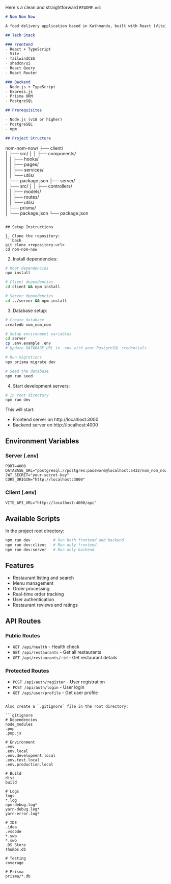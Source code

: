 Here's a clean and straightforward `README.md`:

```markdown
# Nom Nom Now

A food delivery application based in Kathmandu, built with React (Vite), Node.js, and PostgreSQL.

## Tech Stack

### Frontend
- React + TypeScript
- Vite
- TailwindCSS
- shadcn/ui
- React Query
- React Router

### Backend
- Node.js + TypeScript
- Express.js
- Prisma ORM
- PostgreSQL

## Prerequisites

- Node.js (v18 or higher)
- PostgreSQL
- npm

## Project Structure

```
nom-nom-now/
├── client/                 
│   ├── src/
│   │   ├── components/    
│   │   ├── hooks/        
│   │   ├── pages/        
│   │   ├── services/     
│   │   └── utils/        
│   └── package.json
├── server/                
│   ├── src/
│   │   ├── controllers/  
│   │   ├── models/       
│   │   ├── routes/       
│   │   └── utils/        
│   ├── prisma/          
│   └── package.json
└── package.json
```

## Setup Instructions

1. Clone the repository:
```bash
git clone <repository-url>
cd nom-nom-now
```

2. Install dependencies:
```bash
# Root dependencies
npm install

# Client dependencies
cd client && npm install

# Server dependencies
cd ../server && npm install
```

3. Database setup:
```bash
# Create database
createdb nom_nom_now

# Setup environment variables
cd server
cp .env.example .env
# Update DATABASE_URL in .env with your PostgreSQL credentials

# Run migrations
npx prisma migrate dev

# Seed the database
npm run seed
```

4. Start development servers:
```bash
# In root directory
npm run dev
```

This will start:
- Frontend server on http://localhost:3000
- Backend server on http://localhost:4000

## Environment Variables

### Server (.env)
```env
PORT=4000
DATABASE_URL="postgresql://postgres:password@localhost:5432/nom_nom_now"
JWT_SECRET="your-secret-key"
CORS_ORIGIN="http://localhost:3000"
```

### Client (.env)
```env
VITE_API_URL="http://localhost:4000/api"
```

## Available Scripts

In the project root directory:
```bash
npm run dev          # Run both frontend and backend
npm run dev:client   # Run only frontend
npm run dev:server   # Run only backend
```

## Features

- Restaurant listing and search
- Menu management
- Order processing
- Real-time order tracking
- User authentication
- Restaurant reviews and ratings

## API Routes

### Public Routes
- `GET /api/health` - Health check
- `GET /api/restaurants` - Get all restaurants
- `GET /api/restaurants/:id` - Get restaurant details

### Protected Routes
- `POST /api/auth/register` - User registration
- `POST /api/auth/login` - User login
- `GET /api/user/profile` - Get user profile
```

Also create a `.gitignore` file in the root directory:

```gitignore
# Dependencies
node_modules
.pnp
.pnp.js

# Environment
.env
.env.local
.env.development.local
.env.test.local
.env.production.local

# Build
dist
build

# Logs
logs
*.log
npm-debug.log*
yarn-debug.log*
yarn-error.log*

# IDE
.idea
.vscode
*.swp
*.swo
.DS_Store
Thumbs.db

# Testing
coverage

# Prisma
prisma/*.db
```
